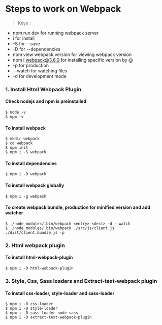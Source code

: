 # Steps to work on Webpack

> Keys : 
 
 * npm run dev for running webpack server
 * i for install 
 * -S for --save
 * -D for --dependencies
 * npm view webpack version for viewing webpack version
 * npm i webpack@3.6.0 for installing specific version by @
 * -p for production
 * --watch for watching files
 * -d for development mode

### 1. Install Html Webpack Plugin
#### Check nodejs and npm is preinstalled 
    $ node -v
    $ npm -v
    
#### To install webpack 
    $ mkdir webpack
    $ cd webpack
    $ npm init
    $ npm i -S webpack 
       
#### To install dependencies
    $ npm i -D webpack

#### To install webpack globally
    $ npm i -g webpack

#### To create webpack bundle, production for minified version and add watcher    
    $ ./node_modules/.bin/webpack <entry> <dest> -d --watch
    $ ./node_modules/.bin/webpack ./src/js/client.js ./dist/client.bundle.js -p

### 2. Html webpack plugin
#### To install html-webpack-plugin
    $ npm i -D html-webpack-plugin

### 3. Style, Css, Sass loaders and Extract-text-webpack plugin
#### To install css-loader, style-loader and sass-loader 
    $ npm i -D css-loader
    $ npm i -D style-loader
    $ npm i -D sass-loader node-sass
    $ npm i -D extract-text-webpack-plugin 


